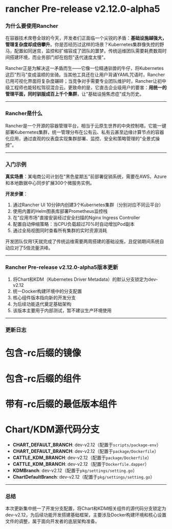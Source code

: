 # rancher Pre-release v2.12.0-alpha5
### 为什么要使用Rancher  
在容器技术席卷全球的今天，开发者们正面临一个尖锐的矛盾：**基础设施越强大，管理复杂度却成倍攀升**。你是否经历过这样的场景？Kubernetes集群像失控的野马，配置如同迷宫，监控和扩缩容成了团队的噩梦。传统运维团队需要耗费数周时间搭建环境，而业务部门却在抱怨"迭代速度太慢"。  

Rancher正是为解决这一矛盾而生——它像一位精通驯兽的牛仔，将Kubernetes这匹"烈马"变成温顺的坐骑。当其他工具还在让用户背诵YAML咒语时，Rancher已用可视化界面将复杂度碾碎；当竞争对手需要专业团队维护时，Rancher让初中级工程师也能轻松驾驭混合云。更致命的是，它直击企业级用户的要害：**用统一的管理平面，同时驯服成百上千个集群**，让"基础设施焦虑症"成为历史。

---

### Rancher是什么  
Rancher是一个开源的容器管理平台，相当于云原生世界的中央控制塔。它能一键部署Kubernetes集群，统一管理分布在公有云、私有云甚至边缘计算节点的容器化应用，通过直观的仪表盘实现集群部署、监控、安全和策略管理的"全景式操控"。

---

### 入门示例  
**真实场景**：某电商公司计划在"黑色星期五"前部署促销系统，需要在AWS、Azure和本地数据中心同步扩展300个微服务实例。  

**开发步骤**：  
1. 通过Rancher UI 10分钟内创建3个Kubernetes集群（分别对应不同云平台）  
2. 使用内置的Helm图表库部署Prometheus监控栈  
3. 在"应用市场"直接安装经过安全扫描的Nginx Ingress Controller  
4. 配置自动伸缩策略：当CPU负载超过70%时自动增加Pod副本  
5. 通过全局视图同时查看所有集群的实时资源消耗  

开发团队仅用1天就完成了传统运维需要两周搭建的基础设施，且促销期间系统自动应对了5倍流量洪峰。

---

### Rancher Pre-release v2.12.0-alpha5版本更新  
1. 将Chart和KDM（Kubernetes Driver Metadata）的默认分支锁定为dev-v2.12  
2. 统一Docker构建环境中的分支配置  
3. 核心组件版本指向新的开发分支  
4. 为后续功能迭代奠定基础架构  
5. 该版本主要用于内部测试，暂不建议生产环境使用  

---

### 更新日志  

# 包含-rc后缀的镜像  
# 包含-rc后缀的组件  
# 带有-rc后缀的最低版本组件  
# Chart/KDM源代码分支  

- **CHART_DEFAULT_BRANCH**: dev-v2.12（配置于`scripts/package-env`）  
- **CHART_DEFAULT_BRANCH**: dev-v2.12（配置于`package/Dockerfile`）  
- **CATTLE_KDM_BRANCH**: dev-v2.12（配置于`package/Dockerfile`）  
- **CATTLE_KDM_BRANCH**: dev-v2.12（配置于`Dockerfile.dapper`）  
- **KDMBranch**: dev-v2.12（配置于`pkg/settings/setting.go`）  
- **ChartDefaultBranch**: dev-v2.12（配置于`pkg/settings/setting.go`）  

---

### 总结  
本次更新集中统一了开发分支配置，将Chart和KDM相关组件的源代码分支锁定为dev-v2.12，为后续功能开发搭建基础框架，主要涉及Docker构建环境和核心设置文件的调整，属于面向开发者的底层架构准备。